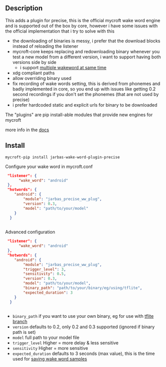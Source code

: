 ## Description
This adds a plugin for precise, this is the official mycroft wake word 
engine and is supported out of the box by core, however i have some issues 
with the official implementation that i try to solve with this

- the downloading of binaries is messy, i prefer that the download blocks 
  instead of reloading the listener
- mycroft-core keeps replacing and redownloading binary whenever you test a 
  new model from a different version, i want to support having both versions 
  side by side
  - i support [multiple wakeword at same time](https://github.com/MycroftAI/mycroft-core/pull/1233)
- xdg compliant paths
- allow overriding binary used
- fix recording of wake words setting, this is derived from phonemes and 
  badly implemented in core, so you end up with issues like getting 0.2 second 
  recordings if you don't set the phonemes (that are not used by precise)
- i prefer hardcoded static and explicit urls for binary to be downloaded

The "plugins" are pip install-able modules that provide new engines for mycroft

more info in the [docs](https://mycroft-ai.gitbook.io/docs/mycroft-technologies/mycroft-core/plugins)

## Install

`mycroft-pip install jarbas-wake-word-plugin-precise`

Configure your wake word in mycroft.conf

```json
 "listener": {
      "wake_word": "android"
 },
 "hotwords": {
    "android": {
        "module": "jarbas_precise_ww_plug",
        "version": 0.3,
        "model": "path/to/your/model"
    }
  }
 
```

Advanced configuration

```json
 "listener": {
      "wake_word": "android"
 },
 "hotwords": {
    "android": {
        "module": "jarbas_precise_ww_plug",
        "trigger_level": 3,
        "sensitivity": 0.5,
        "version": 0.3,
        "model": "path/to/your/model",
        "binary_path": "path/to/your/binary/eg/using/tflite",
        "expected_duration": 3
    }
  }
 
```


- `binary_path` if you want to use your own binary, eg for use with 
  [tflite branch](https://github.com/MycroftAI/mycroft-precise/pull/141)
- `version` defaults to 0.2, only 0.2 and 0.3 supported (ignored if binary path is set)
- `model` full path to your model file
- `trigger_level` Higher = more delay & less sensitive
- `sensitivity`  Higher = more sensitive
- `expected_duration` defaults to 3 seconds (max value), this is the time 
  used for [saving wake word samples](https://github.com/MycroftAI/mycroft-core/blob/4c84f66e15a361d9f3d650def1ba97fa80506456/mycroft/configuration/mycroft.conf#L160)